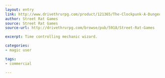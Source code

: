 ```yaml
---
layout: entry
link: http://www.drivethrurpg.com/product/121365/The-Clockpunk-A-Dungeon-World-Playbook
author: Street Rat Games
source: Street Rat Games
source-url: http://drivethrurpg.com/browse/pub/5918/Street-Rat-Games

excerpt: Time controlling mechanic wizard.

categories:
- magic user

tags:
- commercial

---
```

